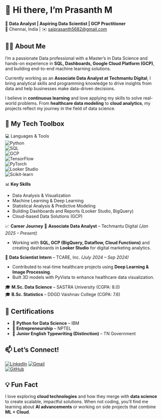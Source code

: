 # 👋 Hi there, I’m Prasanth M

🎯 **Data Analyst | Aspiring Data Scientist | GCP Practitioner**  
📍 Chennai, India | ✉️ saiprasanth5682@gmail.com

## 👨‍💻 About Me
I’m a passionate Data professional with a Master’s in Data Science and hands-on experience in **SQL, Dashboards, Google Cloud Platform (GCP)**, and building end-to-end machine learning solutions.  

Currently working as an **Associate Data Analyst at Techmantu Digital**, I bring analytical skills and programming knowledge to drive insights from data and help businesses make data-driven decisions.  

I believe in **continuous learning** and love applying my skills to solve real-world problems. From **healthcare data modeling** to **cloud analytics**, my projects reflect my journey in the field of data science.


## 🚀 My Tech Toolbox
💻 Languages & Tools  
![Python](https://img.shields.io/badge/-Python-3776AB?logo=python&logoColor=white&style=flat)  
![SQL](https://img.shields.io/badge/-SQL-4479A1?logo=mysql&logoColor=white&style=flat)    
![GCP](https://img.shields.io/badge/-Google%20Cloud-4285F4?logo=googlecloud&logoColor=white&style=flat)  
![TensorFlow](https://img.shields.io/badge/-TensorFlow-FF6F00?logo=tensorflow&logoColor=white&style=flat)  
![PyTorch](https://img.shields.io/badge/-PyTorch-EE4C2C?logo=pytorch&logoColor=white&style=flat)  
![Looker Studio](https://img.shields.io/badge/-Looker%20Studio-4285F4?logo=google&logoColor=white&style=flat)  
![Scikit-learn](https://img.shields.io/badge/-Scikit--learn-F7931E?logo=scikit-learn&logoColor=white&style=flat)

📊 **Key Skills** 
- Data Analysis & Visualization  
- Machine Learning & Deep Learning  
- Statistical Analysis & Predictive Modeling  
- Building Dashboards and Reports (Looker Studio, BigQuery)  
- Cloud-based Data Solutions (GCP)


📈 **Career Journey**
💼 **Associate Data Analyst** – Techmantu Digital *(Jan 2025 – Present)*  
- Working with **SQL, GCP (BigQuery, Dataflow, Cloud Functions)** and creating dashboards in **Looker Studio** for digital marketing analytics.  

💼 **Data Scientist Intern** – TCARE, Inc. *(July 2024 – Sep 2024)*  
- Contributed to real-time healthcare projects using **Deep Learning & Image Processing**.  
- Built 3D models with PyVista to enhance healthcare data visualization.

🎓 **M.Sc. Data Science** – SASTRA University (CGPA: 8.0)  
🎓 **B.Sc. Statistics** – DDGD Vaishnav College (CGPA: 7.6)



## 📜 Certifications
- 📌 **Python for Data Science** – IBM  
- 📌 **Entrepreneurship** – NPTEL  
- 📌 **Junior English Typewriting (Distinction)** – TN Government  


## 📫 Let’s Connect!
[![LinkedIn](https://img.shields.io/badge/-LinkedIn-0A66C2?logo=linkedin&logoColor=white&style=flat)](https://www.linkedin.com/in/(https://www.linkedin.com/in/prasanth-m-443a03283/))  
[![Gmail](https://img.shields.io/badge/-Gmail-D14836?logo=gmail&logoColor=white&style=flat)](mailto:saiprasanth5682@gmail.com)  
[![GitHub](https://img.shields.io/badge/-GitHub-181717?logo=github&logoColor=white&style=flat)](https://github.com/saiprasanth5682)


## 💡 Fun Fact
I love exploring **cloud technologies** and how they merge with **data science** to create scalable, impactful solutions. When not coding, you’ll find me learning about **AI advancements** or working on side projects that combine **ML + Cloud**.
